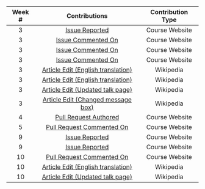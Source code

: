 | **Week #** |                                                          **Contributions**                                              | **Contribution Type** |
|:------:|:-------------------------------------------------------------------------------------------------------------------------------:|:-----------------:|
|    3   |                                [Issue Reported](https://github.com/joannakl/cs480_s18/issues/33)                                 |   Course Website  |
|    3   |                               [Issue Commented On](https://github.com/joannakl/cs480_s18/issues/2)                               |   Course Website  |
|    3   |                              [Issue Commented On](https://github.com/joannakl/cs480_s18/issues/11)                               |   Course Website  |
|    3   |                              [Issue Commented On](https://github.com/joannakl/cs480_s18/issues/27)                               |   Course Website  |
|    3   |   [Article Edit (English translation)](https://en.wikipedia.org/w/index.php?title=No_me_pidan_que_sonr%C3%ADa&oldid=825062845)   |     Wikipedia     |
|    3   |             [Article Edit (English translation)](https://en.wikipedia.org/w/index.php?title=Bibigon&oldid=825065373)             |     Wikipedia     |
|    3   | [Article Edit (Updated talk page)](https://en.wikipedia.org/w/index.php?title=Talk:No_me_pidan_que_sonr%C3%ADa&oldid=825154790)  |     Wikipedia     |
|    3   |   [Article Edit (Changed message box)](https://en.wikipedia.org/w/index.php?title=No_me_pidan_que_sonr%C3%ADa&oldid=825155554)   |     Wikipedia     |
|    4   |                              [Pull Request Authored](https://github.com/joannakl/cs480_s18/pull/60)                              |   Course Website  |
|    5   |                            [Pull Request Commented On](https://github.com/joannakl/cs480_s18/pull/71)                            |   Course Website  |
|    9   |                                [Issue Reported](https://github.com/joannakl/cs480_s18/issues/98)                                 |   Course Website  |
|    9   |                                [Issue Reported](https://github.com/joannakl/cs480_s18/issues/99)                                 |   Course Website  |
|   10   |                            [Pull Request Commented On](https://github.com/joannakl/cs480_s18/pull/103)                           |   Course Website  |
|   10   |[Article Edit (English translation)](https://en.wikipedia.org/w/index.php?title=L%27Autrichienne_(film)&diff=prev&oldid=834232322)|     Wikipedia     |
|   10   |[Article Edit (Updated talk page)](https://en.wikipedia.org/w/index.php?title=Talk:L%27Autrichienne_(film)&diff=834232689&oldid=771086479)|     Wikipedia     |
